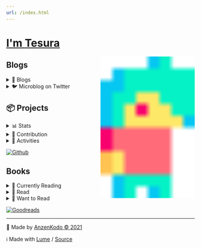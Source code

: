 ```yaml
---
url: /index.html
---
```

# [I'm **Tesura**](https://github.com/AnzenKodo/AnzenKodo)

[<img src="logo.svg" width="50%" align="right">](https://github.com/AnzenKodo/AnzenKodo)

## Blogs

<details>
  <summary>📝 Blogs</summary>
  
  <!-- BLOG:START -->
- [This is my first post](https://ionote.vercel.app/This-is-my-first-post.html)
- [This is something](https://ionote.vercel.app/This-is-something.html)
<!-- BLOG:END -->
  [See More](https://ionote.vercel.app) or Subsribe to [![RSS](https://img.shields.io/badge/-RSS-f99b39?style=for-the-badge&logo=rss&color=f99b39&logoColor=fff)](https://ionote.vercel.app/feed.xml)
  
</details>

<details>
  <summary>🐦 Microblog on Twitter</summary>
  
  [![github-readme-twitter](https://github-readme-twitter.gazf.vercel.app/api?id=Anzenkodo)](https://twitter.com/AnzenKodo)

  [![Twitter](https://img.shields.io/badge/-@Anzenkodo-2C3E50?style=for-the-badge&logo=twitter&color=1da1f2&logoColor=fff)](https://twitter.com/AnzenKodo)
  
</details>

## 📦 Projects

<details>
  <summary>📊 Stats</summary>
  
  <img src="https://github-readme-stats.vercel.app/api/top-langs/?username=AnzenKodo&bg_color=00000000&hide_border=true&text_color=0583F2&title_color=F20544&langs_count=10" align="left">
    
  ![Github Stats](https://github-readme-stats.vercel.app/api?username=AnzenKodo&show_icons=true&bg_color=00000000&hide_border=true&text_color=0583F2&title_color=F20544&include_all_commits=true&count_private=true)
  [![GitHub Streak](https://github-readme-streak-stats.herokuapp.com?user=AnzenKodo&hide_border=true&date_format=j%2Fn%5B%2FY%5D&background=00000000&ring=F20544&fire=F20544&currStreakNum=0583F2&sideNums=0583F2&currStreakLabel=0583F2&sideLabels=0583F2&stroke=F20544&dates=0583F2)](https://github-readme-streak-stats.herokuapp.com/demo/?user=AnzenKodo&theme=default&hide_border=true&date_format=j%2Fn%5B%2FY%5D&properties=border&background=%2300000000&ring=%23F20544FF&fire=%23F20544FF&currStreakNum=%230583F2FF&sideNums=%230583F2FF&currStreakLabel=%230583F2&sideLabels=%230583F2&stroke=%23F20544&dates=%230583F2)
  
</details>

<details>
  <summary>🤝 Contribution</summary>
  
  ![trophy](https://github-profile-trophy.vercel.app/?username=AnzenKodo&no-bg=true&no-frame=true&theme=nord&column=10)
  ![Tesura's github activity graph](https://activity-graph.herokuapp.com/graph?username=AnzenKodo&bg_color=000000000&color=0583F2&line=f20544&point=0583F2&area_color=0583F2&hide_border=true&area=true)

</details>

<details>
  <summary>🔨 Activities</summary>
  
  <!--START_SECTION:activity-->
1. ❗️ Closed issue [#2](https://github.com/ije/land/issues/2) in [ije/land](https://github.com/ije/land)
2. 🗣 Commented on [#2](https://github.com/ije/land/issues/2) in [ije/land](https://github.com/ije/land)
3. 🗣 Commented on [#2](https://github.com/ije/land/issues/2) in [ije/land](https://github.com/ije/land)
4. ❗️ Opened issue [#2](https://github.com/ije/land/issues/2) in [ije/land](https://github.com/ije/land)
  <!--END_SECTION:activity-->
  [See More](https://github.com/AnzenKodo)
  
</details>

[![Github](https://img.shields.io/badge/-@Anzenkodo-2C3E50?style=for-the-badge&logo=github&color=161b22&logoColor=fff)](https://twitter.com/AnzenKodo)

## Books

<details>
  <summary>📖 Currently Reading</summary>
  
  <!-- GOODREADS_READING:START -->
- [Guns, Germs, and Steel: The Fates of Human Societies](https://www.goodreads.com/review/show/4264472547?utm_medium=api&utm_source=rss)
<!-- GOODREADS_READING:END -->
  
</details>

<details>
  <summary>📕 Read</summary>
  
  <!-- GOODREADS_READ:START -->
- [The Psychology of Money](https://www.goodreads.com/review/show/4495177279?utm_medium=api&utm_source=rss)
- [A Thousand Brains: A New Theory of Intelligence](https://www.goodreads.com/review/show/4495154266?utm_medium=api&utm_source=rss)
- [How to Live: 27 conflicting answers and one weird conclusion](https://www.goodreads.com/review/show/4267203579?utm_medium=api&utm_source=rss)
- [Immune: a Journey into the Mysterious System that Keeps You Alive](https://www.goodreads.com/review/show/4267202833?utm_medium=api&utm_source=rss)
- [Beyond Order: 12 More Rules For Life](https://www.goodreads.com/review/show/4264473077?utm_medium=api&utm_source=rss)
- [Together is Better: A Little Book of Inspiration](https://www.goodreads.com/review/show/4284265375?utm_medium=api&utm_source=rss)
- [In Order to Live: A North Korean Girl&#39;s Journey to Freedom](https://www.goodreads.com/review/show/4296045027?utm_medium=api&utm_source=rss)
- [The Almanack of Naval Ravikant: A Guide to Wealth and Happiness](https://www.goodreads.com/review/show/4267195111?utm_medium=api&utm_source=rss)
- [The Pragmatic Programmer: Your Journey to Mastery](https://www.goodreads.com/review/show/4267206382?utm_medium=api&utm_source=rss)
- [JavaScript Everywhere: Building Cross-Platform Applications with Graphql, React, React Native, and Electron](https://www.goodreads.com/review/show/4268755800?utm_medium=api&utm_source=rss)
<!-- GOODREADS_READ:END -->
  [See More](https://www.goodreads.com/review/list/141100671-tesura?ref=nav_mybooks&shelf=read)
  
</details>

<details>
  <summary>📗 Want to Read</summary>
  
  <!-- GOODREADS_LATER:START -->
- [Behave: The Biology of Humans at Our Best and Worst](https://www.goodreads.com/review/show/4525055942?utm_medium=api&utm_source=rss)
- [Blueprint: The Evolutionary Origins of a Good Society](https://www.goodreads.com/review/show/4525055224?utm_medium=api&utm_source=rss)
- [Upheaval: Turning Points for Nations in Crisis](https://www.goodreads.com/review/show/4495185602?utm_medium=api&utm_source=rss)
- [Collapse: How Societies Choose to Fail or Succeed](https://www.goodreads.com/review/show/4495185536?utm_medium=api&utm_source=rss)
- [Stalin: The Court of the Red Tsar](https://www.goodreads.com/review/show/4418288882?utm_medium=api&utm_source=rss)
- [Rationality: What It Is, Why It Seems Scarce, Why It Matters](https://www.goodreads.com/review/show/4414733659?utm_medium=api&utm_source=rss)
- [Will](https://www.goodreads.com/review/show/4414728022?utm_medium=api&utm_source=rss)
- [Ten Global Trends That Every Smart Person Needs to Know: And Many Other Trends You Will Find Interesting](https://www.goodreads.com/review/show/4277878892?utm_medium=api&utm_source=rss)
- [Company of One: Why Staying Small Is the Next Big Thing for Business](https://www.goodreads.com/review/show/4305300184?utm_medium=api&utm_source=rss)
- [When Breath Becomes Air](https://www.goodreads.com/review/show/4300415807?utm_medium=api&utm_source=rss)
<!-- GOODREADS_LATER:END -->
  [See More](https://www.goodreads.com/review/list/141100671-tesura?ref=nav_mybooks&shelf=to-read)
  
</details>

[![Goodreads](https://img.shields.io/badge/-@AnzenKodo-2C3E50?style=for-the-badge&logo=goodreads&color=ece9d4&logoColor=814910)](https://www.goodreads.com/AnzenKodo)

---

🔨 Made by [AnzenKodo ©️ 2021](/LICENSE)

ℹ️ Made with [Lume](https://lumeland.github.io/) /
[Source](https://github.com/AnzenKodo/AnzenKodo)
